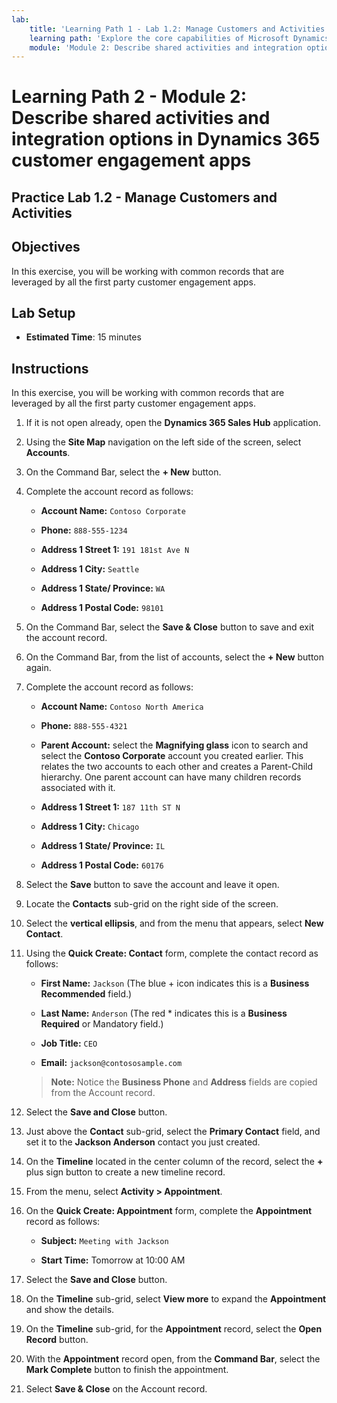 ```yaml
---
lab:
    title: 'Learning Path 1 - Lab 1.2: Manage Customers and Activities'
    learning path: 'Explore the core capabilities of Microsoft Dynamics 365 customer engagement apps'
    module: 'Module 2: Describe shared activities and integration options in Dynamics 365 customer engagement apps'
---
```


Learning Path 2 - Module 2: Describe shared activities and integration options in Dynamics 365 customer engagement apps
========================

## Practice Lab 1.2 - Manage Customers and Activities

## Objectives

In this exercise, you will be working with common records that are leveraged by all the first party customer engagement apps. 

## Lab Setup

  - **Estimated Time**: 15 minutes

## Instructions

In this exercise, you will be working with common records that are leveraged by all the first party customer engagement apps. 

1.  If it is not open already, open the **Dynamics 365 Sales Hub** application.  

2.  Using the **Site Map** navigation on the left side of the screen, select **Accounts**.  

3.  On the Command Bar, select the **+ New** button. 

4.  Complete the account record as follows: 

    - **Account Name:** `Contoso Corporate` 

    - **Phone:** `888-555-1234` 

    - **Address 1 Street 1:** `191 181st Ave N` 

    - **Address 1 City:** `Seattle` 

    - **Address 1 State/ Province:** `WA` 

    - **Address 1 Postal Code:** `98101` 

5.  On the Command Bar, select the **Save & Close** button to save and exit the account record. 

6.  On the Command Bar, from the list of accounts, select the **+ New** button again. 

7.  Complete the account record as follows: 

    - **Account Name:** `Contoso North America` 

    - **Phone:** `888-555-4321` 

    - **Parent Account:** select the **Magnifying glass** icon to search and select the **Contoso Corporate** account you created earlier. This relates the two accounts to each other and creates a Parent-Child hierarchy. One parent account can have many children records associated with it. 

    - **Address 1 Street 1:** `187 11th ST N` 

    - **Address 1 City:** `Chicago` 

    - **Address 1 State/ Province:** `IL` 

    - **Address 1 Postal Code:** `60176` 

8.  Select the **Save** button to save the account and leave it open. 

9.  Locate the **Contacts** sub-grid on the right side of the screen. 

10. Select the **vertical ellipsis**, and from the menu that appears, select **New Contact**. 

11. Using the **Quick Create: Contact** form, complete the contact record as follows: 

    - **First Name:** `Jackson` (The blue + icon indicates this is a **Business Recommended** field.)

	- **Last Name:** `Anderson` (The red * indicates this is a **Business Required** or Mandatory field.)

	- **Job Title:** `CEO` 

	- **Email:** `jackson@contososample.com` 
 
    > **Note:** Notice the **Business Phone** and **Address** fields are copied from the Account record. 

12. Select the **Save and Close** button. 

13. Just above the **Contact** sub-grid, select the **Primary Contact** field, and set it to the **Jackson Anderson** contact you just created. 

14. On the **Timeline** located in the center column of the record, select the **+** plus sign button to create a new timeline record. 

15. From the menu, select **Activity > Appointment**. 

16. On the **Quick Create: Appointment** form, complete the **Appointment** record as follows: 

	- **Subject:** `Meeting with Jackson` 

	- **Start Time:** Tomorrow at 10:00 AM 

17. Select the **Save and Close** button. 

18. On the **Timeline** sub-grid, select **View more** to expand the **Appointment** and show the details. 

19. On the **Timeline** sub-grid, for the **Appointment** record, select the **Open Record** button. 

20. With the **Appointment** record open, from the **Command Bar**, select the **Mark Complete** button to finish the appointment. 

21. Select **Save & Close** on the Account record. 

